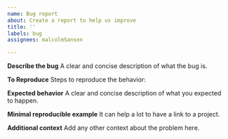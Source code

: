 ```yaml
---
name: Bug report
about: Create a report to help us improve
title: ''
labels: bug
assignees: malcolmSansen

---
```


**Describe the bug**
A clear and concise description of what the bug is.

**To Reproduce**
Steps to reproduce the behavior:

**Expected behavior**
A clear and concise description of what you expected to happen.

**Minimal reproducible example**
It can help a lot to have a link to a project.

**Additional context**
Add any other context about the problem here.
